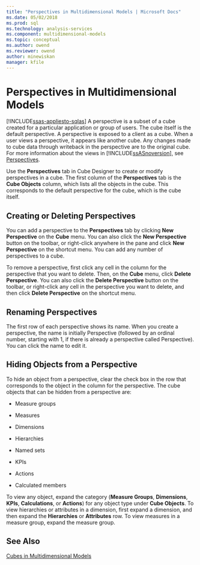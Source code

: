 ```yaml
---
title: "Perspectives in Multidimensional Models | Microsoft Docs"
ms.date: 05/02/2018
ms.prod: sql
ms.technology: analysis-services
ms.component: multidimensional-models
ms.topic: conceptual
ms.author: owend
ms.reviewer: owend
author: minewiskan
manager: kfile
---
```

# Perspectives in Multidimensional Models
[!INCLUDE[ssas-appliesto-sqlas](../../includes/ssas-appliesto-sqlas.md)]
  A perspective is a subset of a cube created for a particular application or group of users. The cube itself is the default perspective. A perspective is exposed to a client as a cube. When a user views a perspective, it appears like another cube. Any changes made to cube data through writeback in the perspective are to the original cube. For more information about the views in [!INCLUDE[ssASnoversion](../../includes/ssasnoversion-md.md)], see [Perspectives](../../analysis-services/multidimensional-models-olap-logical-cube-objects/perspectives.md).  
  
 Use the **Perspectives** tab in Cube Designer to create or modify perspectives in a cube. The first column of the **Perspectives** tab is the **Cube Objects** column, which lists all the objects in the cube. This corresponds to the default perspective for the cube, which is the cube itself.  
  
## Creating or Deleting Perspectives  
 You can add a perspective to the **Perspectives** tab by clicking **New Perspective** on the **Cube** menu. You can also click the **New Perspective** button on the toolbar, or right-click anywhere in the pane and click **New Perspective** on the shortcut menu. You can add any number of perspectives to a cube.  
  
 To remove a perspective, first click any cell in the column for the perspective that you want to delete. Then, on the **Cube** menu, click **Delete Perspective**. You can also click the **Delete Perspective** button on the toolbar, or right-click any cell in the perspective you want to delete, and then click **Delete Perspective** on the shortcut menu.  
  
## Renaming Perspectives  
 The first row of each perspective shows its name. When you create a perspective, the name is initially Perspective (followed by an ordinal number, starting with 1, if there is already a perspective called Perspective). You can click the name to edit it.  
  
## Hiding Objects from a Perspective  
 To hide an object from a perspective, clear the check box in the row that corresponds to the object in the column for the perspective. The cube objects that can be hidden from a perspective are:  
  
-   Measure groups  
  
-   Measures  
  
-   Dimensions  
  
-   Hierarchies  
  
-   Named sets  
  
-   KPIs  
  
-   Actions  
  
-   Calculated members  
  
 To view any object, expand the category (**Measure Groups**, **Dimensions**, **KPIs**, **Calculations**, or **Actions**) for any object type under **Cube Objects**. To view hierarchies or attributes in a dimension, first expand a dimension, and then expand the **Hierarchies** or **Attributes** row. To view measures in a measure group, expand the measure group.  
  
## See Also  
 [Cubes in Multidimensional Models](../../analysis-services/multidimensional-models/cubes-in-multidimensional-models.md)  
  
  
